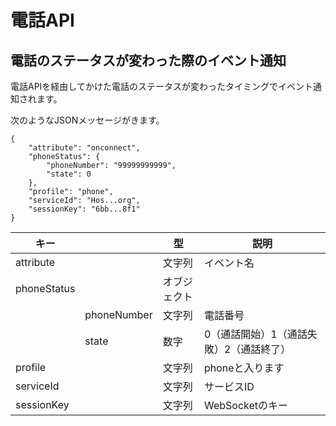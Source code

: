 # 電話API

## 電話のステータスが変わった際のイベント通知

電話APIを経由してかけた電話のステータスが変わったタイミングでイベント通知されます。

次のようなJSONメッセージがきます。

```
{
    "attribute": "onconnect", 
    "phoneStatus": {
        "phoneNumber": "99999999999", 
        "state": 0
    }, 
    "profile": "phone", 
    "serviceId": "Hos...org", 
    "sessionKey": "6bb...8f1"
}
```

|キー|&nbsp;|型|説明|
|---|------|--|--|
|attribute|&nbsp;|文字列|イベント名|
|phoneStatus|&nbsp;|オブジェクト|&nbsp;|
|&nbsp;|phoneNumber|文字列|電話番号|
|&nbsp;|state|数字|0（通話開始）1（通話失敗）2（通話終了）|
|profile|&nbsp;|文字列|phoneと入ります|
|serviceId|&nbsp;|文字列|サービスID|
|sessionKey|&nbsp;|文字列|WebSocketのキー|


